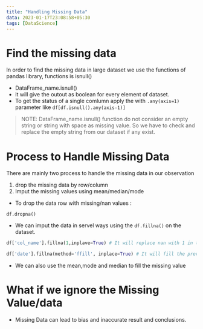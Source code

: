 ```yaml
---
title: "Handling Missing Data"
data: 2023-01-17T23:08:58+05:30
tags: [DataScience]
---
```



# Find the missing data
In order to find the missing data in large dataset we use the functions of pandas library, functions is isnull()
- DataFrame_name.isnull()
- it will give the outout as boolean for every element of dataset.
- To get the status of a single comlumn apply the with `.any(axis=1)` parameter like `df[df.isnull().any(axis-1)]`
> NOTE: DataFrame_name.isnull() function do not consider an empty string or string with space as missing value. So we have to check and replace the empty string from our dataset if any exist. 

# Process to Handle Missing Data 
There are mainly two process to handle the missing data in our observation 
1. drop the missing data by row/column 
2. Imput the missing values using mean/median/mode 

- To drop the data row with missing/nan values : 
```pyhton
df.dropna()
```

- We can imput the data in servel ways using the `df.fillna()` on the dataset.
```python
df['col_name'].fillna(1,inplave=True) # It will replace nan with 1 in the col_name column

df['date'].fillna(method='ffill', inplace=True) # It will fill the previous value on the next nan observation 
```
- We can also use the mean,mode and median to fill the missing value

# What if we ignore the Missing Value/data
- Missing Data can lead to bias and inaccurate result and conclusions.
